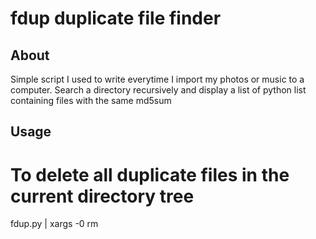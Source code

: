 fdup duplicate file finder
==========================


About
-----

Simple script I used to write everytime I import my photos or music to a computer.
Search a directory recursively and display a list of python list containing files with the same md5sum


Usage
-----

# To delete all duplicate files in the current directory tree
fdup.py | xargs -0 rm
